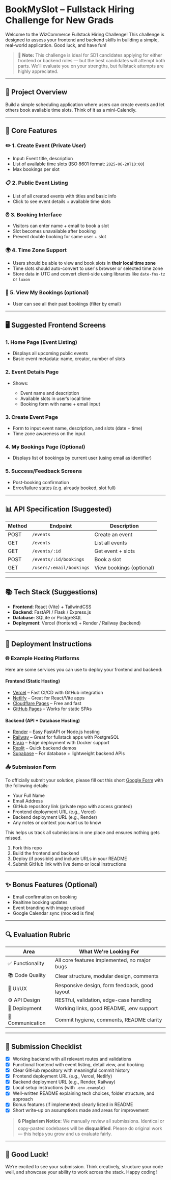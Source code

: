 # BookMySlot – Fullstack Hiring Challenge for New Grads

Welcome to the WizCommerce Fullstack Hiring Challenge! This challenge is designed to assess your frontend and backend skills in building a simple, real-world application. Good luck, and have fun!

> 🧠 **Note:** This challenge is ideal for SD1 candidates applying for either frontend or backend roles — but the best candidates will attempt both parts. We'll evaluate you on your strengths, but fullstack attempts are highly appreciated.

---

## 🔄 Project Overview

Build a simple scheduling application where users can create events and let others book available time slots. Think of it as a mini-Calendly.

---

## 🚀 Core Features

### ✏️ 1. Create Event (Private User)

* Input: Event title, description
* List of available time slots (ISO 8601 format: `2025-06-20T10:00`)
* Max bookings per slot

### 📋 2. Public Event Listing

* List of all created events with titles and basic info
* Click to see event details + available time slots

### ⏰ 3. Booking Interface

* Visitors can enter name + email to book a slot
* Slot becomes unavailable after booking
* Prevent double booking for same user + slot

### 🌍 4. Time Zone Support

* Users should be able to view and book slots in **their local time zone**
* Time slots should auto-convert to user's browser or selected time zone
* Store data in UTC and convert client-side using libraries like `date-fns-tz` or `luxon`

### 📅 5. View My Bookings (optional)

* User can see all their past bookings (filter by email)

---

## 🖥 Suggested Frontend Screens

### 1. **Home Page (Event Listing)**

* Displays all upcoming public events
* Basic event metadata: name, creator, number of slots

### 2. **Event Details Page**

* Shows:

  * Event name and description
  * Available slots in user’s local time
  * Booking form with name + email input

### 3. **Create Event Page**

* Form to input event name, description, and slots (date + time)
* Time zone awareness on the input

### 4. **My Bookings Page (Optional)**

* Displays list of bookings by current user (using email as identifier)

### 5. **Success/Feedback Screens**

* Post-booking confirmation
* Error/failure states (e.g. already booked, slot full)

---

## 📊 API Specification (Suggested)

| Method | Endpoint                 | Description              |
| ------ | ------------------------ | ------------------------ |
| POST   | `/events`                | Create an event          |
| GET    | `/events`                | List all events          |
| GET    | `/events/:id`            | Get event + slots        |
| POST   | `/events/:id/bookings`   | Book a slot              |
| GET    | `/users/:email/bookings` | View bookings (optional) |

---

## 📚 Tech Stack (Suggestions)

* **Frontend**: React (Vite) + TailwindCSS
* **Backend**: FastAPI / Flask / Express.js
* **Database**: SQLite or PostgreSQL
* **Deployment**: Vercel (frontend) + Render / Railway (backend)

---

## 🚗 Deployment Instructions

### 🌐 Example Hosting Platforms

Here are some services you can use to deploy your frontend and backend:

#### Frontend (Static Hosting)

* [Vercel](https://vercel.com/) – Fast CI/CD with GitHub integration
* [Netlify](https://www.netlify.com/) – Great for React/Vite apps
* [Cloudflare Pages](https://pages.cloudflare.com/) – Free and fast
* [GitHub Pages](https://pages.github.com/) – Works for static SPAs

#### Backend (API + Database Hosting)

* [Render](https://render.com/) – Easy FastAPI or Node.js hosting
* [Railway](https://railway.app/) – Great for fullstack apps with PostgreSQL
* [Fly.io](https://fly.io/) – Edge deployment with Docker support
* [Replit](https://replit.com/) – Quick backend demos
* [Supabase](https://supabase.com/) – For database + lightweight backend APIs

### 📤 Submission Form

To officially submit your solution, please fill out this short [Google Form](https://forms.gle/bY9UeufzBpUhiyU5A) with the following details:

* Your Full Name
* Email Address
* GitHub repository link (private repo with access granted)
* Frontend deployment URL (e.g., Vercel)
* Backend deployment URL (e.g., Render)
* Any notes or context you want us to know

This helps us track all submissions in one place and ensures nothing gets missed.

1. Fork this repo
2. Build the frontend and backend
3. Deploy (if possible) and include URLs in your README
4. Submit GitHub link with live demo or local instructions

---

## ✨ Bonus Features (Optional)

* Email confirmation on booking
* Realtime booking updates
* Event branding with image upload
* Google Calendar sync (mocked is fine)

---

## 🔍 Evaluation Rubric

| Area             | What We're Looking For                        |
| ---------------- | --------------------------------------------- |
| ✅ Functionality  | All core features implemented, no major bugs  |
| 📚 Code Quality  | Clear structure, modular design, comments     |
| 🎨 UI/UX         | Responsive design, form feedback, good layout |
| ⚙️ API Design    | RESTful, validation, edge-case handling       |
| 🚁 Deployment    | Working links, good README, .env support      |
| 📣 Communication | Commit hygiene, comments, README clarity      |

---

## 📄 Submission Checklist

* [x] Working backend with all relevant routes and validations
* [x] Functional frontend with event listing, detail view, and booking
* [x] Clear GitHub repository with meaningful commit history
* [x] Frontend deployment URL (e.g., Vercel, Netlify)
* [x] Backend deployment URL (e.g., Render, Railway)
* [x] Local setup instructions (with `.env.example`)
* [x] Well-written README explaining tech choices, folder structure, and approach
* [x] Bonus features (if implemented) clearly listed in README
* [x] Short write-up on assumptions made and areas for improvement

> 🔒 **Plagiarism Notice:** We manually review all submissions. Identical or copy-pasted codebases will be **disqualified**. Please do original work — this helps you grow and us evaluate fairly.

---

## 👊 Good Luck!

We’re excited to see your submission. Think creatively, structure your code well, and showcase your ability to work across the stack. Happy coding!
